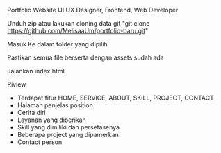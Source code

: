 Portfolio Website UI UX Designer, Frontend, Web Developer

Unduh zip atau lakukan cloning data git
"git clone https://github.com/MelisaaUm/portfolio-baru.git"

Masuk Ke dalam folder yang dipilih

Pastikan semua file berserta dengan assets sudah ada

Jalankan index.html

Riview
- Terdapat fitur HOME, SERVICE, ABOUT, SKILL, PROJECT, CONTACT
- Halaman penjelas position
- Cerita diri
- Layanan yang diberikan
- Skill yang dimiliki dan persetasenya
- Beberapa project yang dipamerkan
- Contact person
